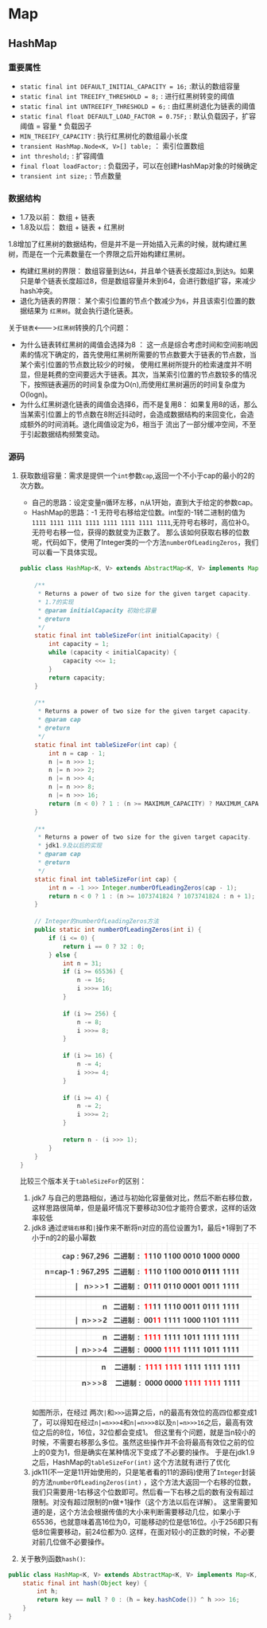 # Map

## HashMap

### 重要属性

- `static final int DEFAULT_INITIAL_CAPACITY = 16;` :默认的数组容量
- `static final int TREEIFY_THRESHOLD = 8;` : 进行红黑树转变的阈值
- `static final int UNTREEIFY_THRESHOLD = 6;` : 由红黑树退化为链表的阈值
- `static final float DEFAULT_LOAD_FACTOR = 0.75F;` : 默认负载因子，扩容阈值 = 容量 * 负载因子
- `MIN_TREEIFY_CAPACITY` : 执行红黑树化的数组最小长度
- `transient HashMap.Node<K, V>[] table;` ： 索引位置数组
- `int threshold;` : 扩容阈值
- `final float loadFactor;` : 负载因子，可以在创建HashMap对象的时候确定
- `transient int size;` : 节点数量

### 数据结构

- 1.7及以前： 数组 + 链表
- 1.8及以后： 数组 + 链表 + 红黑树

1.8增加了红黑树的数据结构，但是并不是一开始插入元素的时候，就构建红黑树，而是在一个元素数量在一个界限之后开始构建红黑树。

- 构建红黑树的界限： 数组容量到达`64`，并且单个链表长度超过`8`,到达`9`。如果只是单个链表长度超过8，但是数组容量并未到64，会进行数组扩容，来减少hash冲突。
- 退化为链表的界限： 某个索引位置的节点个数减少为`6`，并且该索引位置的数据结果为 `红黑树`。就会执行退化链表。

关于`链表`<--->`红黑树`转换的几个问题：

- 为什么链表转红黑树的阈值会选择为8 ： 这一点是综合考虑时间和空间影响因素的情况下确定的，首先使用红黑树所需要的节点数要大于链表的节点数，当某个索引位置的节点数比较少的时候，
  使用红黑树所提升的检索速度并不明显，但是耗费的空间要远大于链表。其次，当某索引位置的节点数较多的情况下，按照链表遍历的时间复杂度为O(n),而使用红黑树遍历的时间复杂度为O(logn)。
- 为什么红黑树退化链表的阈值会选择6，而不是复用8： 如果复用8的话，那么当某索引位置上的节点数在8附近抖动时，会造成数据结构的来回变化，会造成额外的时间消耗。退化阈值设定为6，相当于 流出了一部分缓冲空间，不至于引起数据结构频繁变动。

### 源码

1. 获取数组容量：需求是提供一个`int`参数`cap`,返回一个不小于cap的最小的2的次方数。
    - 自己的思路：设定变量n循环左移，n从1开始，直到大于给定的参数cap。
    - HashMap的思路：-1 无符号右移给定位数。int型的-1转二进制的值为`1111 1111 1111 1111 1111 1111 1111 1111`,无符号右移时，高位补0。无符号右移一位，获得的数就变为正数了。
      那么该如何获取右移的位数呢，代码如下，使用了Integer类的一个方法`numberOfLeadingZeros`，我们可以看一下具体实现。

   ```java
   public class HashMap<K, V> extends AbstractMap<K, V> implements Map<K, V>, Cloneable, Serializable {
   
       /**
        * Returns a power of two size for the given target capacity.
        * 1.7的实现
        * @param initialCapacity 初始化容量
        * @return
        */
       static final int tableSizeFor(int initialCapacity) {
           int capacity = 1;
           while (capacity < initialCapacity) {
               capacity <<= 1;
           }
           return capacity;
       }
   
       /**
        * Returns a power of two size for the given target capacity.
        * @param cap
        * @return
        */
       static final int tableSizeFor(int cap) {
           int n = cap - 1;
           n |= n >>> 1;
           n |= n >>> 2;
           n |= n >>> 4;
           n |= n >>> 8;
           n |= n >>> 16;
           return (n < 0) ? 1 : (n >= MAXIMUM_CAPACITY) ? MAXIMUM_CAPACITY : n + 1;
       }
   
       /**
        * Returns a power of two size for the given target capacity.
        * jdk1.9及以后的实现
        * @param cap
        * @return
        */
       static final int tableSizeFor(int cap) {
           int n = -1 >>> Integer.numberOfLeadingZeros(cap - 1);
           return n < 0 ? 1 : (n >= 1073741824 ? 1073741824 : n + 1);
       }
   
       // Integer的numberOfLeadingZeros方法 
       public static int numberOfLeadingZeros(int i) {
           if (i <= 0) {
               return i == 0 ? 32 : 0;
           } else {
               int n = 31;
               if (i >= 65536) {
                   n -= 16;
                   i >>>= 16;
               }
   
               if (i >= 256) {
                   n -= 8;
                   i >>>= 8;
               }
   
               if (i >= 16) {
                   n -= 4;
                   i >>>= 4;
               }
   
               if (i >= 4) {
                   n -= 2;
                   i >>>= 2;
               }
   
               return n - (i >>> 1);
           }
       }
   }
   ```

   比较三个版本关于`tableSizeFor`的区别：

    1. jdk7 与自己的思路相似，通过与初始化容量做对比，然后不断右移位数，这样思路很简单，但是最坏情况下要移动30位才能符合要求，这样的话效率较低
    2. jdk8 通过`逻辑右移`和`|`操作来不断将n对应的高位设置为1，最后+1得到了不小于n的2的最小幂数
       ![tableSizeFor](../../img/容器-HashMap-tableSizeFor.PNG)
       如图所示，在经过 两次`|`和`>>>`运算之后，n的最高有效位的高四位都变成1了，可以得知在经过`n|=n>>>4`和`n|=n>>>8`以及`n|=n>>>16`之后，最高有效位之后的8位，16位，32位都会变成1。
       但这里有个问题，就是当n较小的时候，不需要右移那么多位。虽然这些操作并不会将最高有效位之前的位上的0变为1，但是确实在某种情况下变成了不必要的操作。
       于是在jdk1.9之后，HashMap的`tableSizeFor(int)`
       这个方法就有进行了优化
    3. jdk11(不一定是11开始使用的，只是笔者看的11的源码)使用了`Integer`封装的方法`numberOfLeadingZeros(int)`
       ，这个方法大返回一个右移的位数，我们只需要用-1右移这个位数即可。然后看一下右移之后的数有没有超过限制。对没有超过限制的n做+1操作（这个方法以后在详解）。
       这里需要知道的是，这个方法会根据传值的大小来判断需要移动几位，如果小于65536，也就意味着高16位为0，可能移动的位是低16位。小于256即只有低8位需要移动，前24位都为0.
       这样，在面对较小的正数的时候，不必要对前几位做不必要操作。

2. 关于散列函数`hash()`:

```java
public class HashMap<K, V> extends AbstractMap<K, V> implements Map<K, V>, Cloneable, Serializable {
    static final int hash(Object key) {
        int h;
        return key == null ? 0 : (h = key.hashCode()) ^ h >>> 16;
    }
}
```